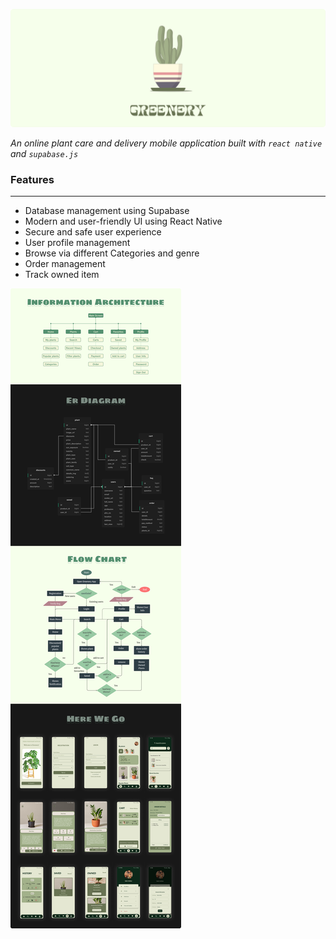 
![image](assets/splashBanner.png)

*An online plant care and delivery mobile application built with `react native` and `supabase.js`*

### Features
---
- Database management using Supabase
- Modern and user-friendly UI using React Native
- Secure and safe user experience
- User profile management
- Browse via different Categories and genre
- Order management
- Track owned item


![image](assets/GreeneryDoc.png)